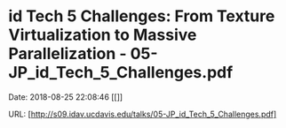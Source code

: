 # id Tech 5 Challenges: From Texture Virtualization to Massive Parallelization - 05-JP_id_Tech_5_Challenges.pdf

Date: 2018-08-25 22:08:46
[[]]

URL: [http://s09.idav.ucdavis.edu/talks/05-JP_id_Tech_5_Challenges.pdf]
